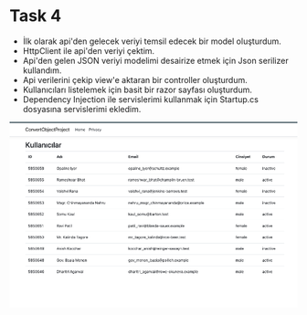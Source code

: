 # Task 4
- İlk olarak api'den gelecek veriyi temsil edecek bir model oluşturdum.
- HttpClient ile api'den veriyi çektim.
- Api'den gelen JSON veriyi modelimi desairize etmek için Json serilizer kullandım.
- Api verilerini çekip view'e aktaran bir controller oluşturdum.
- Kullanıcıları listelemek için basit bir razor sayfası oluşturdum.
- Dependency Injection ile servislerimi kullanmak için Startup.cs dosyasına servislerimi ekledim.

![Image](<CleanShot.png>)


